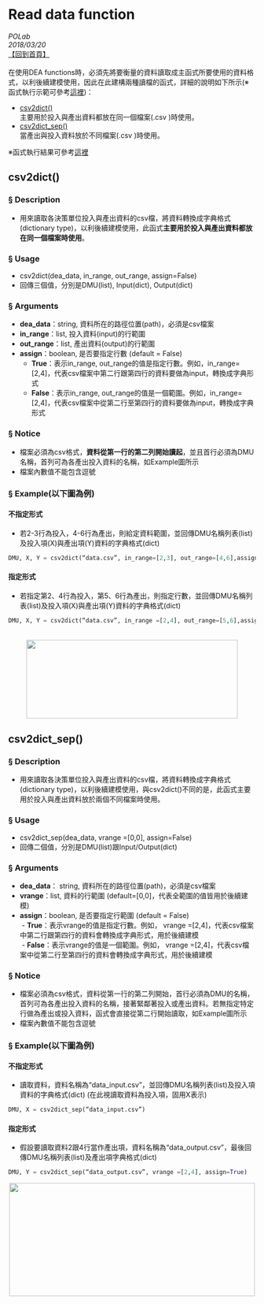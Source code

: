 # Read data function

*POLab*
<br>
*2018/03/20*
<br>
[【回到首頁】](https://github.com/wurmen/DEA)
<br>
<br>
在使用DEA functions時，必須先將要衡量的資料讀取成主函式所要使用的資料格式，以利後續建模使用，因此在此建構兩種讀檔的函式，詳細的說明如下所示(※函式執行示範可參考[這裡](https://github.com/wurmen/DEA/blob/master/Functions/basic_DEA_data%26code/read_data_example.ipynb))：
* [csv2dict()](#csv2dict()) <br>
主要用於投入與產出資料都放在同一個檔案(.csv )時使用。
* [csv2dict_sep()](#csv2dict_sep()) <br>
當產出與投入資料放於不同檔案(.csv )時使用。

※函式執行結果可參考[這裡](https://github.com/wurmen/DEA/blob/master/Functions/basic_DEA_data%26code/read_data_example.ipynb)

## <h2 id="csv2dict()">csv2dict()</h2>
### § Description
- 用來讀取各決策單位投入與產出資料的csv檔，將資料轉換成字典格式(dictionary type)，以利後續建模使用，此函式**主要用於投入與產出資料都放在同一個檔案時使用**。

### § Usage
- csv2dict(dea_data, in_range, out_range, assign=False)
- 回傳三個值，分別是DMU(list), Input(dict), Output(dict)

### § Arguments
- **dea_data**：string, 資料所在的路徑位置(path)，必須是csv檔案
- **in_range**：list, 投入資料(input)的行範圍
- **out_range**：list, 產出資料(output)的行範圍
- **assign**：boolean, 是否要指定行數 (default = False) <br>
  - **True**：表示in_range, out_range的值是指定行數。例如，in_range=[2,4]，代表csv檔案中第二行跟第四行的資料要做為input，轉換成字典形式
  - **False**：表示in_range, out_range的值是一個範圍。例如，in_range=[2,4]，代表csv檔案中從第二行至第四行的資料要做為input，轉換成字典形式

### § Notice
- 檔案必須為csv格式，**資料從第一行的第二列開始讀起**，並且首行必須為DMU名稱，首列可為各產出投入資料的名稱，如Example圖所示
- 檔案內數值不能包含逗號
### § Example(以下圖為例)
#### 不指定形式
- 若2-3行為投入，4-6行為產出，則給定資料範圍，並回傳DMU名稱列表(list)及投入項(X)與產出項(Y)資料的字典格式(dict)
```python
DMU, X, Y = csv2dict(“data.csv”, in_range=[2,3], out_range=[4,6],assign=False)
```
#### 指定形式
- 若指定第2、4行為投入，第5、6行為產出，則指定行數，並回傳DMU名稱列表(list)及投入項(X)與產出項(Y)資料的字典格式(dict)
```python
DMU, X, Y = csv2dict(“data.csv”, in_range =[2,4], out_range=[5,6],assign=True)
```
<br>

<div align=center>
<img src="https://github.com/wurmen/DEA/blob/master/Functions/picture/csv2dict_data_example.gif" width="430" height="160">
</div>



##  <h2 id="csv2dict_sep()">csv2dict_sep()</h2>
### § Description
- 用來讀取各決策單位投入與產出資料的csv檔，將資料轉換成字典格式(dictionary type)，以利後續建模使用，與csv2dict()不同的是，此函式主要用於投入與產出資料放於兩個不同檔案時使用。

### § Usage
- csv2dict_sep(dea_data, vrange =[0,0], assign=False)
- 回傳二個值，分別是DMU(list)跟Input/Output(dict)

### § Arguments
- **dea_data**： string, 資料所在的路徑位置(path)，必須是csv檔案
- **vrange**：list, 資料的行範圍 (default=[0,0]，代表全範圍的值皆用於後續建模)
- **assign**：boolean, 是否要指定行範圍 (default = False)<br>
  - **True**：表示vrange的值是指定行數。例如， vrange =[2,4]，代表csv檔案中第二行跟第四行的資料會轉換成字典形式，用於後續建模<br>
  - **False**：表示vrange的值是一個範圍。例如， vrange =[2,4]，代表csv檔案中從第二行至第四行的資料會轉換成字典形式，用於後續建模<br>

### § Notice
- 檔案必須為csv格式，資料從第一行的第二列開始，首行必須為DMU的名稱，首列可為各產出投入資料的名稱，接著緊鄰著投入或產出資料。若無指定特定行做為產出或投入資料，函式會直接從第二行開始讀取，如Example圖所示
- 檔案內數值不能包含逗號
### § Example(以下圖為例)
#### 不指定形式
- 讀取資料，資料名稱為“data_input.csv”，並回傳DMU名稱列表(list)及投入項資料的字典格式(dict)  (在此視讀取資料為投入項，固用X表示)
```python
DMU, X = csv2dict_sep(“data_input.csv”)
```
#### 指定形式
- 假設要讀取資料2跟4行當作產出項，資料名稱為“data_output.csv”，最後回傳DMU名稱列表(list)及產出項字典格式(dict)
```python
DMU, Y = csv2dict_sep(“data_output.csv”, vrange =[2,4], assign=True)
```
<div align=center>
<img src="https://github.com/wurmen/DEA/blob/master/Functions/picture/csv2dictsep_inoutputdata_example.gif" width="500" height="230">
</div>
